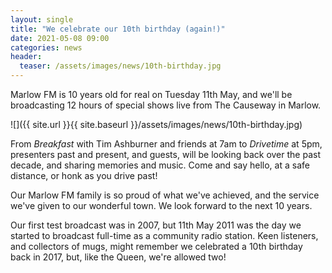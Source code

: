 ```yaml
---
layout: single
title: "We celebrate our 10th birthday (again!)"
date: 2021-05-08 09:00
categories: news
header:
  teaser: /assets/images/news/10th-birthday.jpg
---
```

Marlow FM is 10 years old for real on Tuesday 11th May, and we'll be broadcasting 12 hours of special shows live from The Causeway in Marlow. 

![]({{ site.url }}{{ site.baseurl }}/assets/images/news/10th-birthday.jpg)

From *Breakfast* with Tim Ashburner and friends at 7am to *Drivetime* at 5pm, presenters past and present, and guests, will be looking back over the past decade, and sharing memories and music. Come and say hello, at a safe distance, or honk as you drive past! 

Our Marlow FM family is so proud of what we've achieved, and the service we've given to our wonderful town. We look forward to the next 10 years. 

Our first test broadcast was in 2007, but 11th May 2011 was the day we started to broadcast full-time as a community radio station. Keen listeners, and collectors of mugs, might remember we celebrated a 10th birthday back in 2017, but, like the Queen, we're allowed two! 